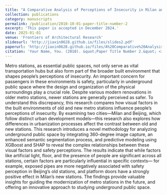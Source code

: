 ```yaml
---
title: "A Comparative Analysis of Perceptions of Insecurity in Milan and Beijing Metro Stations"
collection: publications
category: manuscripts
permalink: /publication/2010-10-01-paper-title-number-2
excerpt: 'This paper is accepted in December 2024.'
date: 2025-01-01
venue: 'Frontiers of Architectural Research'
slidesurl: 'http://jiaxin0628.github.io/files/slides2.pdf'
paperurl: 'http://jiaxin0628.github.io/files/A%20Comparative%20Analysis%20of%20Perceptions%20of%20Insecurity%20in%20Milan%20and%20Beijing%20Metro%20Stations.pdf'
citation: 'Your Name, You. (2010). &quot;Paper Title Number 2.&quot; <i>Journal 1</i>. 1(2).'
---
```


Metro stations, as essential public spaces, not only serve as vital transportation hubs but also form part of the broader built environment that shapes people’s perceptions of insecurity. An important concern for passengers in these environments is safety, particularly in underground public space where the design and organization of the physical surroundings play a crucial role. Despite various modern renovations in older metro stations, newer stations are generally perceived as safer. To understand this discrepancy, this research compares how visual factors in the built environments of old and new metro stations influence people’s perceptions of insecurity. By examining two cities—Milan and Beijing, which follow distinct urban development models—this research also explores how differences in urbanization processes affect the contrast between old and new stations. This research introduces a novel methodology for analyzing underground public space by integrating 360-degree image capture, an enhanced semantic segmentation process, and predictive modeling using XGBoost and SHAP to reveal the complex relationships between these visual factors and safety perceptions. The results indicate that while factors like artificial light, floor, and the presence of people are significant across all stations, certain factors are particularly influential in specific contexts— for example, exposed pipes are more negatively associated with safety perception in Beijing’s old stations, and platform doors have a strongly positive effect in Milan’s new stations. The findings provide valuable insights for guiding the modernization of metro stations in the future, and offering an innovative approach to studying underground public space.

